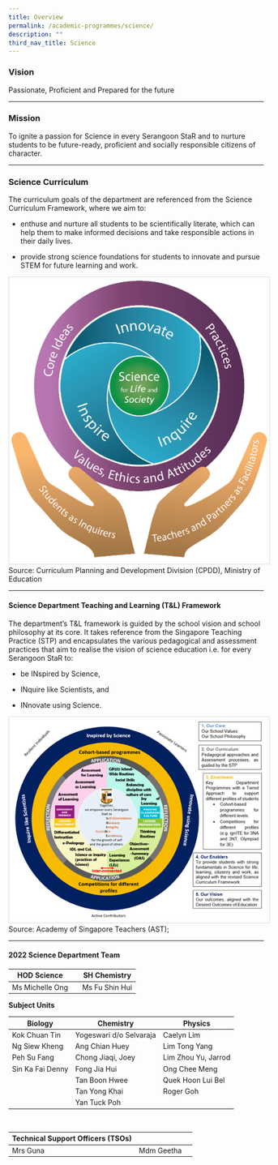 ```yaml
---
title: Overview
permalink: /academic-programmes/science/
description: ""
third_nav_title: Science
---
```

### Vision

Passionate, Proficient and Prepared for the future

<hr>

### Mission

To ignite a passion for Science in every Serangoon StaR and to nurture students to be future-ready, proficient and socially responsible citizens of character.

<hr>

### Science Curriculum

The curriculum goals of the department are referenced from the Science Curriculum Framework, where we aim to: 

* enthuse and nurture all students to be scientifically literate, which can help them to make informed decisions and take responsible actions in their daily lives. 

* provide strong science foundations for students to innovate and pursue STEM for future learning and work. 


<img src="/images/science_page_graphic_1.png" style="width:700px; border:0.5px solid Gainsboro; padding: 5px; Align: Center">

<figcaption style="align: Center">Source: Curriculum Planning and Development Division (CPDD), Ministry of Education</figcaption>



<hr>


#### Science Department Teaching and Learning (T&amp;L) Framework

The department’s T&L framework is guided by the school vision and school philosophy at its core. It takes reference from the Singapore Teaching Practice (STP) and encapsulates the various pedagogical and assessment practices that aim to realise the vision of science education i.e. for every Serangoon StaR to:

* be INspired by Science, 

* INquire like Scientists, and 

* INnovate using Science. 


<img src="/images/science_page_graphic_2.png" style="width:800px; border:0.5px solid Gainsboro; padding: 5px; Align: Center" >

<figcaption style="align: Center">Source: Academy of Singapore Teachers (AST); </figcaption>

<hr>

#### 2022 Science Department Team



| HOD Science || SH Chemistry |
| -------- | -------- | -------- |
|Ms Michelle Ong||Ms Fu Shin Hui|

**Subject Units**

| Biology | Chemistry | Physics |
| -------- | -------- | -------- |
|Kok Chuan Tin|Yogeswari d/o Selvaraja|Caelyn Lim|
|Ng Siew Kheng|Ang Chian Huey|Lim Tong Yang|
|Peh Su Fang|Chong Jiaqi, Joey|Lim Zhou Yu, Jarrod|
|Sin Ka Fai Denny|Fong Jia Hui|Ong Chee Meng|
||Tan Boon Hwee|Quek Hoon Lui Bel|
||Tan Yong Khai|Roger Goh|
||Yan Tuck Poh||

<br>

|Technical Support Officers (TSOs)|||
| -------- | -------- | -------- |
|Mrs Guna|Mdm Geetha||